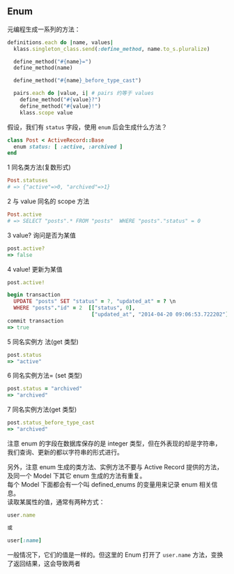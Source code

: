 ## Enum

元编程生成一系列的方法：

```ruby
definitions.each do |name, values|
  klass.singleton_class.send(:define_method, name.to_s.pluralize)

  define_method("#{name}=")
  define_method(name)

  define_method("#{name}_before_type_cast")

  pairs.each do |value, i| # pairs 约等于 values
    define_method("#{value}?")
    define_method("#{value}!")
    klass.scope value
```

假设，我们有 `status` 字段，使用 `enum` 后会生成什么方法？

```ruby
class Post < ActiveRecord::Base
  enum status: [ :active, :archived ]
end
```

1 同名类方法(复数形式)

```ruby
Post.statuses
# => {"active"=>0, "archived"=>1}
```


2 与 value 同名的 scope 方法

```ruby
Post.active
# => SELECT "posts".* FROM "posts"  WHERE "posts"."status" = 0
```

3 value? 询问是否为某值

```ruby
post.active?
=> false
```


4 value! 更新为某值

```ruby
post.active!

begin transaction
  UPDATE "posts" SET "status" = ?, "updated_at" = ? \n
  WHERE "posts"."id" = 2  [["status", 0],
                           ["updated_at", "2014-04-20 09:06:53.722202"]]
commit transaction
=> true
```

5 同名实例方 法(get 类型)

```ruby
post.status
=> "active"
```

6 同名实例方法= (set 类型)

```ruby
post.status = "archived"
=> "archived"
```

7 同名实例方法(get 类型)

```ruby
post.status_before_type_cast
=> "archived"
```

注意 enum 的字段在数据库保存的是 integer 类型，但在外表现的却是字符串，我们查询、更新的都以字符串的形式进行。

另外，注意 enum 生成的类方法、实例方法不要与 Active Record 提供的方法，及同一个 Model 下其它 enum 生成的方法有重复。
<br>
每个 Model 下面都会有一个叫 defined_enums 的变量用来记录 enum 相关信息。
<br>
读取某属性的值，通常有两种方式：

```ruby
user.name

或

user[:name]
```

一般情况下，它们的值是一样的。但这里的 Enum 打开了 `user.name` 方法，变换了返回结果，这会导致两者